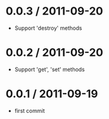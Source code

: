 0.0.3 / 2011-09-20
==================

 * Support 'destroy' methods

0.0.2 / 2011-09-20
==================

 * Support 'get', 'set' methods

0.0.1 / 2011-09-19
==================

 * first commit

